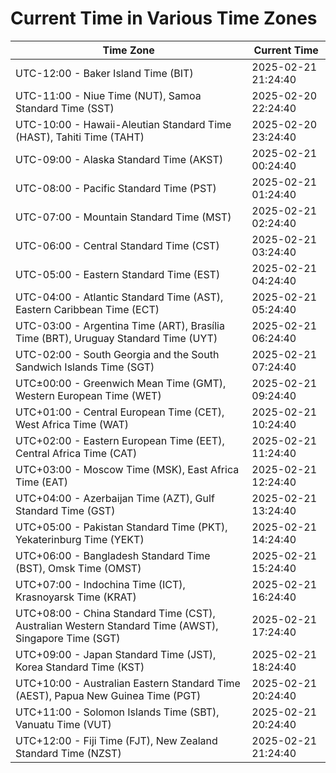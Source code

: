 # Current Time in Various Time Zones

| Time Zone | Current Time |
|-----------|--------------|
| UTC-12:00 - Baker Island Time (BIT) | 2025-02-21 21:24:40 |
| UTC-11:00 - Niue Time (NUT), Samoa Standard Time (SST) | 2025-02-20 22:24:40 |
| UTC-10:00 - Hawaii-Aleutian Standard Time (HAST), Tahiti Time (TAHT) | 2025-02-20 23:24:40 |
| UTC-09:00 - Alaska Standard Time (AKST) | 2025-02-21 00:24:40 |
| UTC-08:00 - Pacific Standard Time (PST) | 2025-02-21 01:24:40 |
| UTC-07:00 - Mountain Standard Time (MST) | 2025-02-21 02:24:40 |
| UTC-06:00 - Central Standard Time (CST) | 2025-02-21 03:24:40 |
| UTC-05:00 - Eastern Standard Time (EST) | 2025-02-21 04:24:40 |
| UTC-04:00 - Atlantic Standard Time (AST), Eastern Caribbean Time (ECT) | 2025-02-21 05:24:40 |
| UTC-03:00 - Argentina Time (ART), Brasília Time (BRT), Uruguay Standard Time (UYT) | 2025-02-21 06:24:40 |
| UTC-02:00 - South Georgia and the South Sandwich Islands Time (SGT) | 2025-02-21 07:24:40 |
| UTC±00:00 - Greenwich Mean Time (GMT), Western European Time (WET) | 2025-02-21 09:24:40 |
| UTC+01:00 - Central European Time (CET), West Africa Time (WAT) | 2025-02-21 10:24:40 |
| UTC+02:00 - Eastern European Time (EET), Central Africa Time (CAT) | 2025-02-21 11:24:40 |
| UTC+03:00 - Moscow Time (MSK), East Africa Time (EAT) | 2025-02-21 12:24:40 |
| UTC+04:00 - Azerbaijan Time (AZT), Gulf Standard Time (GST) | 2025-02-21 13:24:40 |
| UTC+05:00 - Pakistan Standard Time (PKT), Yekaterinburg Time (YEKT) | 2025-02-21 14:24:40 |
| UTC+06:00 - Bangladesh Standard Time (BST), Omsk Time (OMST) | 2025-02-21 15:24:40 |
| UTC+07:00 - Indochina Time (ICT), Krasnoyarsk Time (KRAT) | 2025-02-21 16:24:40 |
| UTC+08:00 - China Standard Time (CST), Australian Western Standard Time (AWST), Singapore Time (SGT) | 2025-02-21 17:24:40 |
| UTC+09:00 - Japan Standard Time (JST), Korea Standard Time (KST) | 2025-02-21 18:24:40 |
| UTC+10:00 - Australian Eastern Standard Time (AEST), Papua New Guinea Time (PGT) | 2025-02-21 20:24:40 |
| UTC+11:00 - Solomon Islands Time (SBT), Vanuatu Time (VUT) | 2025-02-21 20:24:40 |
| UTC+12:00 - Fiji Time (FJT), New Zealand Standard Time (NZST) | 2025-02-21 21:24:40 |
